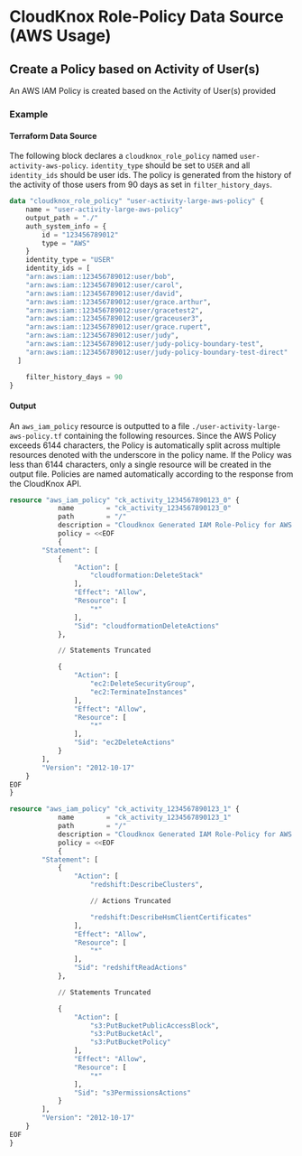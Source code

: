 # CloudKnox Role-Policy Data Source (AWS Usage)

## Create a Policy based on Activity of User(s)

An AWS IAM Policy is created based on the Activity of User(s) provided

### Example

#### Terraform Data Source

The following block declares a `cloudknox_role_policy` named `user-activity-aws-policy`. `identity_type` should be set to `USER` and all `identity_ids` should be user ids. The policy is generated from the history of the activity of those users from 90 days as set in `filter_history_days`. 

```terraform
data "cloudknox_role_policy" "user-activity-large-aws-policy" {
    name = "user-activity-large-aws-policy"
    output_path = "./"
    auth_system_info = {
        id = "123456789012"
        type = "AWS"
    }
    identity_type = "USER"
    identity_ids = [
    "arn:aws:iam::123456789012:user/bob",
    "arn:aws:iam::123456789012:user/carol",
    "arn:aws:iam::123456789012:user/david",
    "arn:aws:iam::123456789012:user/grace.arthur",
    "arn:aws:iam::123456789012:user/gracetest2",
    "arn:aws:iam::123456789012:user/graceuser3",
    "arn:aws:iam::123456789012:user/grace.rupert",
    "arn:aws:iam::123456789012:user/judy",
    "arn:aws:iam::123456789012:user/judy-policy-boundary-test",
    "arn:aws:iam::123456789012:user/judy-policy-boundary-test-direct"
  ]

    filter_history_days = 90
}
```

#### Output

An `aws_iam_policy` resource is outputted to a file `./user-activity-large-aws-policy.tf` containing the following resources. Since the AWS Policy exceeds 6144 characters, the Policy is automatically split across multiple resources denoted with the underscore in the policy name. If the Policy was less than 6144 characters, only a single resource will be created in the output file. Policies are named automatically according to the response from the CloudKnox API.

```terraform
resource "aws_iam_policy" "ck_activity_1234567890123_0" {
			name        = "ck_activity_1234567890123_0"
			path        = "/"
			description = "Cloudknox Generated IAM Role-Policy for AWS at 2020-07-16 12:21:21.9465109 -0700 PDT m=+0.545391201"
			policy = <<EOF
			{
		"Statement": [
			{
				"Action": [
					"cloudformation:DeleteStack"
				],
				"Effect": "Allow",
				"Resource": [
					"*"
				],
				"Sid": "cloudformationDeleteActions"
			},

	        // Statements Truncated

			{
				"Action": [
					"ec2:DeleteSecurityGroup",
					"ec2:TerminateInstances"
				],
				"Effect": "Allow",
				"Resource": [
					"*"
				],
				"Sid": "ec2DeleteActions"
			}
		],
		"Version": "2012-10-17"
	}
EOF
}

resource "aws_iam_policy" "ck_activity_1234567890123_1" {
			name        = "ck_activity_1234567890123_1"
			path        = "/"
			description = "Cloudknox Generated IAM Role-Policy for AWS at 2020-07-16 12:21:21.9465109 -0700 PDT m=+0.545391201"
			policy = <<EOF
			{
		"Statement": [
			{
				"Action": [
					"redshift:DescribeClusters",

                    // Actions Truncated

					"redshift:DescribeHsmClientCertificates"
				],
				"Effect": "Allow",
				"Resource": [
					"*"
				],
				"Sid": "redshiftReadActions"
			},

            // Statements Truncated

			{
				"Action": [
					"s3:PutBucketPublicAccessBlock",
					"s3:PutBucketAcl",
					"s3:PutBucketPolicy"
				],
				"Effect": "Allow",
				"Resource": [
					"*"
				],
				"Sid": "s3PermissionsActions"
			}
		],
		"Version": "2012-10-17"
	}
EOF
}
```


